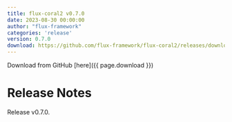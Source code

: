 ```yaml
---
title: flux-coral2 v0.7.0
date: 2023-08-30 00:00:00
author: "flux-framework"
categories: 'release'
version: 0.7.0
download: https://github.com/flux-framework/flux-coral2/releases/download/v0.7.0/flux-coral2-0.7.0.tar.gz
---
```


Download from GitHub [here]({{ page.download }})

# Release Notes

Release v0.7.0.